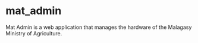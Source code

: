 mat_admin
=========

Mat Admin is a web application that manages the hardware of the Malagasy Ministry of Agriculture.
